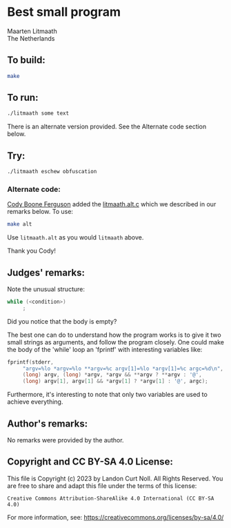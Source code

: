 # Best small program

Maarten Litmaath  
The Netherlands  

## To build:

```sh
make
```

## To run:

```sh
./litmaath some text
```

There is an alternate version provided. See the Alternate code section below.

## Try:

```sh
./litmaath eschew obfuscation
```

### Alternate code:

[Cody Boone Ferguson](/winners.html#Cody_Boone_Ferguson) added the
[litmaath.alt.c](litmaath.alt.c) which we described in our remarks below. To
use:

```sh
make alt
```

Use `litmaath.alt` as you would `litmaath` above.

Thank you Cody!


## Judges' remarks:

Note the unusual structure:


```c
while (<condition>)
	 ;
```

Did you notice that the body is empty?


The best one can do to understand how the program works is to give it
two small strings as arguments, and follow the program closely.  One
could make the body of the 'while' loop an 'fprintf' with interesting
variables like:


```c
fprintf(stderr,
     "argv=%lo *argv=%lo **argv=%c argv[1]=%lo *argv[1]=%c argc=%d\n",
     (long) argv, (long) *argv, *argv && **argv ? **argv : '@',
     (long) argv[1], argv[1] && *argv[1] ? *argv[1] : '@', argc);
```


Furthermore, it's interesting to note that only two variables are
used to achieve everything.

## Author's remarks:

No remarks were provided by the author.


## Copyright and CC BY-SA 4.0 License:

This file is Copyright (c) 2023 by Landon Curt Noll.  All Rights Reserved.
You are free to share and adapt this file under the terms of this license:

    Creative Commons Attribution-ShareAlike 4.0 International (CC BY-SA 4.0)

For more information, see: https://creativecommons.org/licenses/by-sa/4.0/
